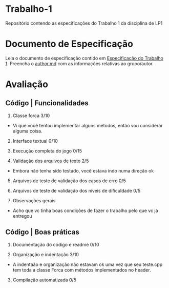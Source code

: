 # Trabalho-1
Repositório contendo as especificações do Trabalho 1 da disciplina de LP1

# Documento de Especificação

Leia o documento de especificação contido em [Especificação do Trabalho 1](https://docs.google.com/document/d/1X3VDW6EBE_ZRDHCoRNwqva17R1EZMpwDunRgDg9N4HU/edit?usp=sharing). Preencha o [author.md](author.md) com as informações relativas ao grupo/autor.


# Avaliação

## Código | Funcionalidades
1. Classe forca 3/10
- Vi que você tentou implementar alguns métodos, então vou considerar alguma coisa.

2. Interface textual 0/10

3. Execução completa do jogo 0/15

4. Validação dos arquivos de texto 2/5
- Embora não tenha sido testado, você estava indo numa direção ok

5. Arquivos de teste de validação dos casos de erro 0/5

6. Arquivos de teste de validação dos níveis de dificuldade 0/5

7. Observações gerais
- Acho que vc tinha boas condições de fazer o trabalho pelo que vc já entregou

## Código | Boas práticas

1. Documentação do código e readme 0/10

2. Organização e indentação 3/10
- A indentaão e organização não estavam ok uma vez que seu teste.cpp tem toda a classe Forca com métodos implementados no header.

3. Compilação automatizada 0/5

